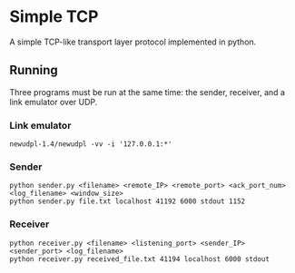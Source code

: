 # Simple TCP

A simple TCP-like transport layer protocol implemented in python.

## Running

Three programs must be run at the same time: the sender, receiver, and a link emulator over UDP.

### Link emulator

    newudpl-1.4/newudpl -vv -i '127.0.0.1:*'

### Sender

    python sender.py <filename> <remote_IP> <remote_port> <ack_port_num> <log_filename> <window_size>
    python sender.py file.txt localhost 41192 6000 stdout 1152

### Receiver

    python receiver.py <filename> <listening_port> <sender_IP> <sender_port> <log_filename>
    python receiver.py received_file.txt 41194 localhost 6000 stdout
